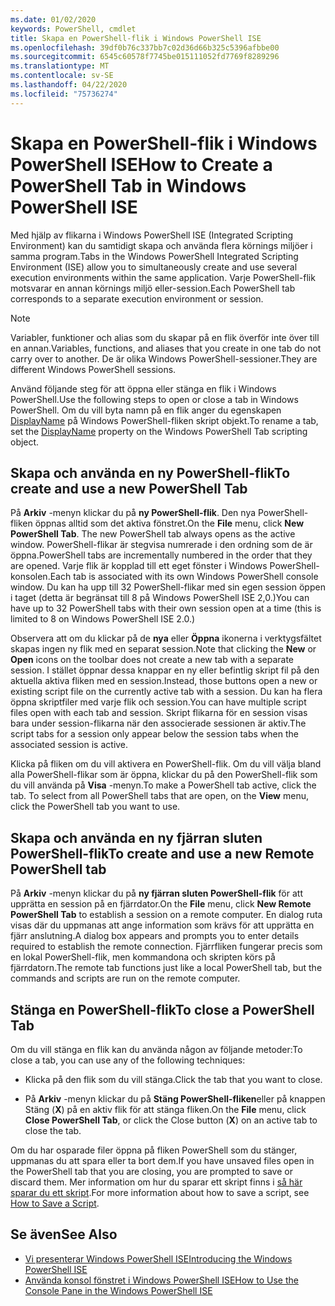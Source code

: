 ```yaml
---
ms.date: 01/02/2020
keywords: PowerShell, cmdlet
title: Skapa en PowerShell-flik i Windows PowerShell ISE
ms.openlocfilehash: 39df0b76c337bb7c02d36d66b325c5396afbbe00
ms.sourcegitcommit: 6545c60578f7745be015111052fd7769f8289296
ms.translationtype: MT
ms.contentlocale: sv-SE
ms.lasthandoff: 04/22/2020
ms.locfileid: "75736274"
---
```

# <a name="how-to-create-a-powershell-tab-in-windows-powershell-ise"></a><span data-ttu-id="26946-103">Skapa en PowerShell-flik i Windows PowerShell ISE</span><span class="sxs-lookup"><span data-stu-id="26946-103">How to Create a PowerShell Tab in Windows PowerShell ISE</span></span>

<span data-ttu-id="26946-104">Med hjälp av flikarna i Windows PowerShell ISE (Integrated Scripting Environment) kan du samtidigt skapa och använda flera körnings miljöer i samma program.</span><span class="sxs-lookup"><span data-stu-id="26946-104">Tabs in the Windows PowerShell Integrated Scripting Environment (ISE) allow you to simultaneously create and use several execution environments within the same application.</span></span> <span data-ttu-id="26946-105">Varje PowerShell-flik motsvarar en annan körnings miljö eller-session.</span><span class="sxs-lookup"><span data-stu-id="26946-105">Each PowerShell tab corresponds to a separate execution environment or session.</span></span>

> [!NOTE]
> <span data-ttu-id="26946-106">Variabler, funktioner och alias som du skapar på en flik överför inte över till en annan.</span><span class="sxs-lookup"><span data-stu-id="26946-106">Variables, functions, and aliases that you create in one tab do not carry over to another.</span></span> <span data-ttu-id="26946-107">De är olika Windows PowerShell-sessioner.</span><span class="sxs-lookup"><span data-stu-id="26946-107">They are different Windows PowerShell sessions.</span></span>

<span data-ttu-id="26946-108">Använd följande steg för att öppna eller stänga en flik i Windows PowerShell.</span><span class="sxs-lookup"><span data-stu-id="26946-108">Use the following steps to open or close a tab in Windows PowerShell.</span></span> <span data-ttu-id="26946-109">Om du vill byta namn på en flik anger du egenskapen [DisplayName](object-model/The-PowerShellTab-Object.md#displayname) på Windows PowerShell-fliken skript objekt.</span><span class="sxs-lookup"><span data-stu-id="26946-109">To rename a tab, set the [DisplayName](object-model/The-PowerShellTab-Object.md#displayname) property on the Windows PowerShell Tab scripting object.</span></span>

## <a name="to-create-and-use-a-new-powershell-tab"></a><span data-ttu-id="26946-110">Skapa och använda en ny PowerShell-flik</span><span class="sxs-lookup"><span data-stu-id="26946-110">To create and use a new PowerShell Tab</span></span>

<span data-ttu-id="26946-111">På **Arkiv** -menyn klickar du på **ny PowerShell-flik**. Den nya PowerShell-fliken öppnas alltid som det aktiva fönstret.</span><span class="sxs-lookup"><span data-stu-id="26946-111">On the **File** menu, click **New PowerShell Tab**. The new PowerShell tab always opens as the active window.</span></span> <span data-ttu-id="26946-112">PowerShell-flikar är stegvisa numrerade i den ordning som de är öppna.</span><span class="sxs-lookup"><span data-stu-id="26946-112">PowerShell tabs are incrementally numbered in the order that they are opened.</span></span> <span data-ttu-id="26946-113">Varje flik är kopplad till ett eget fönster i Windows PowerShell-konsolen.</span><span class="sxs-lookup"><span data-stu-id="26946-113">Each tab is associated with its own Windows PowerShell console window.</span></span> <span data-ttu-id="26946-114">Du kan ha upp till 32 PowerShell-flikar med sin egen session öppen i taget (detta är begränsat till 8 på Windows PowerShell ISE 2,0.)</span><span class="sxs-lookup"><span data-stu-id="26946-114">You can have up to 32 PowerShell tabs with their own session open at a time (this is limited to 8 on Windows PowerShell ISE 2.0.)</span></span>

<span data-ttu-id="26946-115">Observera att om du klickar på de **nya** eller **Öppna** ikonerna i verktygsfältet skapas ingen ny flik med en separat session.</span><span class="sxs-lookup"><span data-stu-id="26946-115">Note that clicking the **New** or **Open** icons on the toolbar does not create a new tab with a separate session.</span></span> <span data-ttu-id="26946-116">I stället öppnar dessa knappar en ny eller befintlig skript fil på den aktuella aktiva fliken med en session.</span><span class="sxs-lookup"><span data-stu-id="26946-116">Instead, those buttons open a new or existing script file on the currently active tab with a session.</span></span> <span data-ttu-id="26946-117">Du kan ha flera öppna skriptfiler med varje flik och session.</span><span class="sxs-lookup"><span data-stu-id="26946-117">You can have multiple script files open with each tab and session.</span></span> <span data-ttu-id="26946-118">Skript flikarna för en session visas bara under session-flikarna när den associerade sessionen är aktiv.</span><span class="sxs-lookup"><span data-stu-id="26946-118">The script tabs for a session only appear below the session tabs when the associated session is active.</span></span>

<span data-ttu-id="26946-119">Klicka på fliken om du vill aktivera en PowerShell-flik. Om du vill välja bland alla PowerShell-flikar som är öppna, klickar du på den PowerShell-flik som du vill använda på **Visa** -menyn.</span><span class="sxs-lookup"><span data-stu-id="26946-119">To make a PowerShell tab active, click the tab. To select from all PowerShell tabs that are open, on the **View** menu, click the PowerShell tab you want to use.</span></span>

## <a name="to-create-and-use-a-new-remote-powershell-tab"></a><span data-ttu-id="26946-120">Skapa och använda en ny fjärran sluten PowerShell-flik</span><span class="sxs-lookup"><span data-stu-id="26946-120">To create and use a new Remote PowerShell tab</span></span>

<span data-ttu-id="26946-121">På **Arkiv** -menyn klickar du på **ny fjärran sluten PowerShell-flik** för att upprätta en session på en fjärrdator.</span><span class="sxs-lookup"><span data-stu-id="26946-121">On the **File** menu, click **New Remote PowerShell Tab** to establish a session on a remote computer.</span></span> <span data-ttu-id="26946-122">En dialog ruta visas där du uppmanas att ange information som krävs för att upprätta en fjärr anslutning.</span><span class="sxs-lookup"><span data-stu-id="26946-122">A dialog box appears and prompts you to enter details required to establish the remote connection.</span></span> <span data-ttu-id="26946-123">Fjärrfliken fungerar precis som en lokal PowerShell-flik, men kommandona och skripten körs på fjärrdatorn.</span><span class="sxs-lookup"><span data-stu-id="26946-123">The remote tab functions just like a local PowerShell tab, but the commands and scripts are run on the remote computer.</span></span>

## <a name="to-close-a-powershell-tab"></a><span data-ttu-id="26946-124">Stänga en PowerShell-flik</span><span class="sxs-lookup"><span data-stu-id="26946-124">To close a PowerShell Tab</span></span>

<span data-ttu-id="26946-125">Om du vill stänga en flik kan du använda någon av följande metoder:</span><span class="sxs-lookup"><span data-stu-id="26946-125">To close a tab, you can use any of the following techniques:</span></span>

- <span data-ttu-id="26946-126">Klicka på den flik som du vill stänga.</span><span class="sxs-lookup"><span data-stu-id="26946-126">Click the tab that you want to close.</span></span>

- <span data-ttu-id="26946-127">På **Arkiv** -menyn klickar du på **Stäng PowerShell-fliken**eller på knappen Stäng (**X**) på en aktiv flik för att stänga fliken.</span><span class="sxs-lookup"><span data-stu-id="26946-127">On the **File** menu, click **Close PowerShell Tab**, or click the Close button (**X**) on an active tab to close the tab.</span></span>

<span data-ttu-id="26946-128">Om du har osparade filer öppna på fliken PowerShell som du stänger, uppmanas du att spara eller ta bort dem.</span><span class="sxs-lookup"><span data-stu-id="26946-128">If you have unsaved files open in the PowerShell tab that you are closing, you are prompted to save or discard them.</span></span> <span data-ttu-id="26946-129">Mer information om hur du sparar ett skript finns i [så här sparar du ett skript](How-to-Write-and-Run-Scripts-in-the-Windows-PowerShell-ISE.md#how-to-save-a-script).</span><span class="sxs-lookup"><span data-stu-id="26946-129">For more information about how to save a script, see [How to Save a Script](How-to-Write-and-Run-Scripts-in-the-Windows-PowerShell-ISE.md#how-to-save-a-script).</span></span>

## <a name="see-also"></a><span data-ttu-id="26946-130">Se även</span><span class="sxs-lookup"><span data-stu-id="26946-130">See Also</span></span>

- [<span data-ttu-id="26946-131">Vi presenterar Windows PowerShell ISE</span><span class="sxs-lookup"><span data-stu-id="26946-131">Introducing the Windows PowerShell ISE</span></span>](Introducing-the-Windows-PowerShell-ISE.md)
- [<span data-ttu-id="26946-132">Använda konsol fönstret i Windows PowerShell ISE</span><span class="sxs-lookup"><span data-stu-id="26946-132">How to Use the Console Pane in the Windows PowerShell ISE</span></span>](How-to-Use-the-Console-Pane-in-the-Windows-PowerShell-ISE.md)
